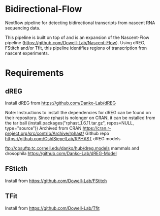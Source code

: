# Bidirectional-Flow
Nextflow pipeline for detecting bidirectional transcripts from nascent RNA sequencing data.

This pipeline is built on top of and is an expansion of the Nascent-Flow pipeline (https://github.com/Dowell-Lab/Nascent-Flow). Using dREG, FStitch and/or Tfit, this pipeline identifies regions of transcription fron nascent experiments.

# Requirements
## dREG
Install dREG from https://github.com/Danko-Lab/dREG

Note: Instructions to install the dependencies for dREG can be found on their repository.
Since rphast is nolonger on CRAN, it can be nstalled from the tar ball (install.packages("rphast_1.6.11.tar.gz", repos=NULL, type="source"))
Archived from CRAN https://cran.r-project.org/src/contrib/Archive/rphast/
Github repo https://github.com/CshlSiepelLab/RPHAST
dREG models

ftp://cbsuftp.tc.cornell.edu/danko/hub/dreg.models
mammals and drosophila https://github.com/Danko-Lab/dREG-Model
## FSticth
Install from https://github.com/Dowell-Lab/FStitch
## TFit
Install from https://github.com/Dowell-Lab/Tfit
